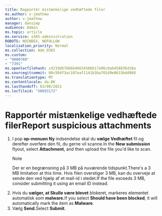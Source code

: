 ```yaml
---
title: Rapportér mistænkelige vedhæftede filer
ms.author: v-jmathew
author: v-jmathew
manager: dansimp
audience: Admin
ms.topic: article
ms.service: o365-administration
ROBOTS: NOINDEX, NOFOLLOW
localization_priority: Normal
ms.collection: Adm_O365
ms.custom:
- "9000760"
- "7391"
ms.openlocfilehash: c4219d67666b46634506617a96c0ab458836410a
ms.sourcegitcommit: 60c504f3ac187eaf1141b3ba701d9e0633bdd968
ms.translationtype: MT
ms.contentlocale: da-DK
ms.lasthandoff: 03/08/2021
ms.locfileid: "50693172"
---
```

# <a name="report-suspicious-attachments"></a><span data-ttu-id="90131-102">Rapportér mistænkelige vedhæftede filer</span><span class="sxs-lookup"><span data-stu-id="90131-102">Report suspicious attachments</span></span>

1. <span data-ttu-id="90131-103">I pop **op-menuen Ny** indsendelse skal du **vælge Vedhæftet** fil og derefter overføre den fil, du gerne vil scanne.</span><span class="sxs-lookup"><span data-stu-id="90131-103">In the **New submission** flyout, select **Attachment**, and then upload the file you'd like to scan.</span></span>
    > [!NOTE]
    > <span data-ttu-id="90131-104">Der er en begrænsning på 3 MB på nuværende tidspunkt.</span><span class="sxs-lookup"><span data-stu-id="90131-104">There's a 3 MB limitation at this time.</span></span> <span data-ttu-id="90131-105">Hvis filen overstiger 3 MB, kan du overveje at sende den ved hjælp af et mail-id i stedet.</span><span class="sxs-lookup"><span data-stu-id="90131-105">If the file exceeds 3 MB, consider submitting it using an email ID instead.</span></span>
2. <span data-ttu-id="90131-106">Hvis du **vælger, at Skulle være blevet** blokeret, markeres elementet automatisk som **malware.**</span><span class="sxs-lookup"><span data-stu-id="90131-106">If you select **Should have been blocked**, it will automatically mark the item as **Malware**.</span></span>
3. <span data-ttu-id="90131-107">Vælg **Send.**</span><span class="sxs-lookup"><span data-stu-id="90131-107">Select **Submit**.</span></span>
